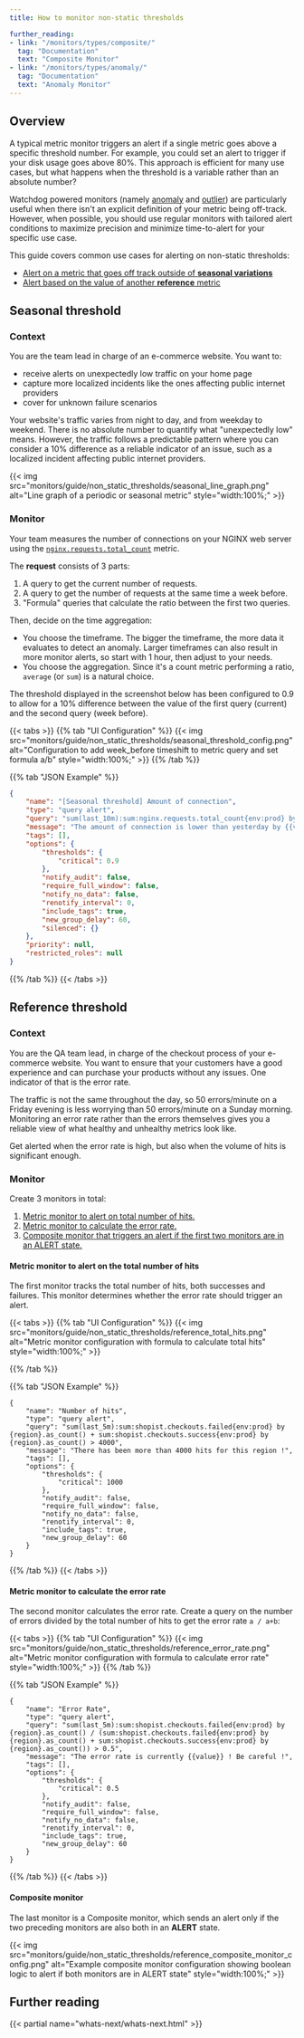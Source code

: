 ```yaml
---
title: How to monitor non-static thresholds

further_reading:
- link: "/monitors/types/composite/"
  tag: "Documentation"
  text: "Composite Monitor"
- link: "/monitors/types/anomaly/"
  tag: "Documentation"
  text: "Anomaly Monitor"
---
```


## Overview

A typical metric monitor triggers an alert if a single metric goes above a specific threshold number. For example, you could set an alert to trigger if your disk usage goes above 80%. This approach is efficient for many use cases, but what happens when the threshold is a variable rather than an absolute number?

Watchdog powered monitors (namely [anomaly][1] and [outlier][2]) are particularly useful when there isn't an explicit definition of your metric being off-track. However, when possible, you should use regular monitors with tailored alert conditions to maximize precision and minimize time-to-alert for your specific use case.

This guide covers common use cases for alerting on non-static thresholds:
  - [Alert on a metric that goes off track outside of **seasonal variations**](#seasonal-threshold)
  - [Alert based on the value of another **reference** metric](#reference-threshold)

## Seasonal threshold

### Context

You are the team lead in charge of an e-commerce website. You want to:
- receive alerts on unexpectedly low traffic on your home page
- capture more localized incidents like the ones affecting public internet providers
- cover for unknown failure scenarios

Your website's traffic varies from night to day, and from weekday to weekend. There is no absolute number to quantify what "unexpectedly low" means. However, the traffic follows a predictable pattern where you can consider a 10% difference as a reliable indicator of an issue, such as a localized incident affecting public internet providers.

{{< img src="monitors/guide/non_static_thresholds/seasonal_line_graph.png" alt="Line graph of a periodic or seasonal metric" style="width:100%;" >}}

### Monitor

Your team measures the number of connections on your NGINX web server using the [`nginx.requests.total_count`][3] metric.

The **request** consists of 3 parts:
1. A query to get the current number of requests.
2. A query to get the number of requests at the same time a week before.
3. "Formula" queries that calculate the ratio between the first two queries.

Then, decide on the time aggregation:
- You choose the timeframe. The bigger the timeframe, the more data it evaluates to detect an anomaly. Larger timeframes can also result in more monitor alerts, so start with 1 hour, then adjust to your needs.
- You choose the aggregation. Since it's a count metric performing a ratio, `average` (or `sum`) is a natural choice.

The threshold displayed in the screenshot below has been configured to 0.9 to allow for a 10% difference between the value of the first query (current) and the second query (week before).

{{< tabs >}}
{{% tab "UI Configuration" %}}
{{< img src="monitors/guide/non_static_thresholds/seasonal_threshold_config.png" alt="Configuration to add week_before timeshift to metric query and set formula a/b" style="width:100%;" >}}
{{% /tab %}}

{{% tab "JSON Example" %}}
``` json
{
	"name": "[Seasonal threshold] Amount of connection",
	"type": "query alert",
	"query": "sum(last_10m):sum:nginx.requests.total_count{env:prod} by {datacenter} / week_before(sum:nginx.requests.total_count{env:prod} by {datacenter}) <= 0.9",
	"message": "The amount of connection is lower than yesterday by {{value}} !",
	"tags": [],
	"options": {
		"thresholds": {
			"critical": 0.9
		},
		"notify_audit": false,
		"require_full_window": false,
		"notify_no_data": false,
		"renotify_interval": 0,
		"include_tags": true,
		"new_group_delay": 60,
		"silenced": {}
	},
	"priority": null,
	"restricted_roles": null
}
```
{{% /tab %}}
{{< /tabs >}}

## Reference threshold

### Context
You are the QA team lead, in charge of the checkout process of your e-commerce website. You want to ensure that your customers have a good experience and can purchase your products without any issues. One indicator of that is the error rate.

The traffic is not the same throughout the day, so 50 errors/minute on a Friday evening is less worrying than 50 errors/minute on a Sunday morning. Monitoring an error rate rather than the errors themselves gives you a reliable view of what healthy and unhealthy metrics look like.

Get alerted when the error rate is high, but also when the volume of hits is significant enough.

### Monitor

Create 3 monitors in total:
1. [Metric monitor to alert on total number of hits.](#metric-monitor-to-alert-on-the-total-number-of-hits)
1. [Metric monitor to calculate the error rate.](#metric-monitor-to-calculate-the-error-rate)
1. [Composite monitor that triggers an alert if the first two monitors are in an ALERT state.](#composite-monitor)

#### Metric monitor to alert on the total number of hits

The first monitor tracks the total number of hits, both successes and failures. This monitor determines whether the error rate should trigger an alert.

{{< tabs >}}
{{% tab "UI Configuration" %}}
  {{< img src="monitors/guide/non_static_thresholds/reference_total_hits.png" alt="Metric monitor configuration with formula to calculate total hits" style="width:100%;" >}}

{{% /tab %}}

{{% tab "JSON Example" %}}
```
{
	"name": "Number of hits",
	"type": "query alert",
	"query": "sum(last_5m):sum:shopist.checkouts.failed{env:prod} by {region}.as_count() + sum:shopist.checkouts.success{env:prod} by {region}.as_count() > 4000",
	"message": "There has been more than 4000 hits for this region !",
	"tags": [],
	"options": {
		"thresholds": {
			"critical": 1000
		},
		"notify_audit": false,
		"require_full_window": false,
		"notify_no_data": false,
		"renotify_interval": 0,
		"include_tags": true,
		"new_group_delay": 60
	}
}

```
{{% /tab %}}
{{< /tabs >}}

#### Metric monitor to calculate the error rate

The second monitor calculates the error rate. Create a query on the number of errors divided by the total number of hits to get the error rate `a / a+b`:

{{< tabs >}}
{{% tab "UI Configuration" %}}
  {{< img src="monitors/guide/non_static_thresholds/reference_error_rate.png" alt="Metric monitor configuration with formula to calculate error rate" style="width:100%;" >}}
{{% /tab %}}

{{% tab "JSON Example" %}}
```
{
	"name": "Error Rate",
	"type": "query alert",
	"query": "sum(last_5m):sum:shopist.checkouts.failed{env:prod} by {region}.as_count() / (sum:shopist.checkouts.failed{env:prod} by {region}.as_count() + sum:shopist.checkouts.success{env:prod} by {region}.as_count()) > 0.5",
	"message": "The error rate is currently {{value}} ! Be careful !",
	"tags": [],
	"options": {
		"thresholds": {
			"critical": 0.5
		},
		"notify_audit": false,
		"require_full_window": false,
		"notify_no_data": false,
		"renotify_interval": 0,
		"include_tags": true,
		"new_group_delay": 60
	}
}

```

{{% /tab %}}
{{< /tabs >}}


#### Composite monitor

The last monitor is a Composite monitor, which sends an alert only if the two preceding monitors are also both in an **ALERT** state.

{{< img src="monitors/guide/non_static_thresholds/reference_composite_monitor_config.png" alt="Example composite monitor configuration showing boolean logic to alert if both monitors are in ALERT state" style="width:100%;" >}}

## Further reading

{{< partial name="whats-next/whats-next.html" >}}

[1]: /monitors/types/anomaly/
[2]: /monitors/types/outlier/
[3]: /integrations/nginx/?tab=host#data-collected
[4]: /account_management/billing/usage_metrics/#types-of-usage
[5]: /logs/log_configuration/logs_to_metrics/#logs-usage-metrics
